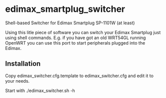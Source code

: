 edimax_smartplug_switcher
=========================

Shell-based Switcher for Edimax Smartplug SP-1101W (at least)

Using this litle piece of software you can switch your Edimax Smartplug just using shell commands. E.g. if you have got an old WRT54GL running OpenWRT you can use this port to start peripherals plugged into the Edimax.

Installation
------------

Copy edimax_switcher.cfg.template to edimax_switcher.cfg and edit it to your needs.

Start with ./edimax_switcher.sh -h
